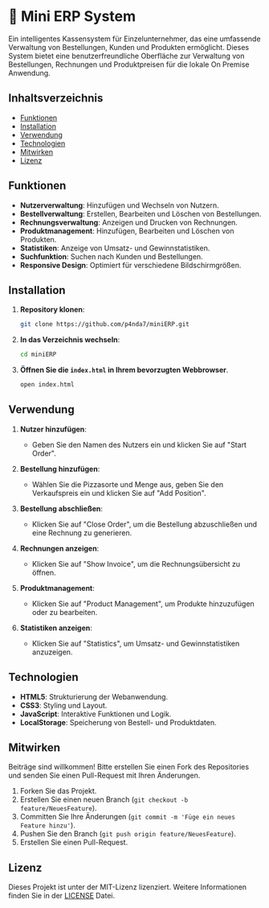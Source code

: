 # 🍕 Mini ERP System

Ein intelligentes Kassensystem für Einzelunternehmer, das eine umfassende Verwaltung von Bestellungen, Kunden und Produkten ermöglicht. Dieses System bietet eine benutzerfreundliche Oberfläche zur Verwaltung von Bestellungen, Rechnungen und Produktpreisen für die lokale On Premise Anwendung.

## Inhaltsverzeichnis

- [Funktionen](#funktionen)
- [Installation](#installation)
- [Verwendung](#verwendung)
- [Technologien](#technologien)
- [Mitwirken](#mitwirken)
- [Lizenz](#lizenz)

## Funktionen

- **Nutzerverwaltung**: Hinzufügen und Wechseln von Nutzern.
- **Bestellverwaltung**: Erstellen, Bearbeiten und Löschen von Bestellungen.
- **Rechnungsverwaltung**: Anzeigen und Drucken von Rechnungen.
- **Produktmanagement**: Hinzufügen, Bearbeiten und Löschen von Produkten.
- **Statistiken**: Anzeige von Umsatz- und Gewinnstatistiken.
- **Suchfunktion**: Suchen nach Kunden und Bestellungen.
- **Responsive Design**: Optimiert für verschiedene Bildschirmgrößen.

## Installation

1. **Repository klonen**:
   ```bash
   git clone https://github.com/p4nda7/miniERP.git
   ```

2. **In das Verzeichnis wechseln**:
   ```bash
   cd miniERP
   ```

3. **Öffnen Sie die `index.html` in Ihrem bevorzugten Webbrowser**.
   ```bash
   open index.html
   ```

## Verwendung

1. **Nutzer hinzufügen**:
   - Geben Sie den Namen des Nutzers ein und klicken Sie auf "Start Order".

2. **Bestellung hinzufügen**:
   - Wählen Sie die Pizzasorte und Menge aus, geben Sie den Verkaufspreis ein und klicken Sie auf "Add Position".

3. **Bestellung abschließen**:
   - Klicken Sie auf "Close Order", um die Bestellung abzuschließen und eine Rechnung zu generieren.

4. **Rechnungen anzeigen**:
   - Klicken Sie auf "Show Invoice", um die Rechnungsübersicht zu öffnen.

5. **Produktmanagement**:
   - Klicken Sie auf "Product Management", um Produkte hinzuzufügen oder zu bearbeiten.

6. **Statistiken anzeigen**:
   - Klicken Sie auf "Statistics", um Umsatz- und Gewinnstatistiken anzuzeigen.

## Technologien

- **HTML5**: Strukturierung der Webanwendung.
- **CSS3**: Styling und Layout.
- **JavaScript**: Interaktive Funktionen und Logik.
- **LocalStorage**: Speicherung von Bestell- und Produktdaten.

## Mitwirken

Beiträge sind willkommen! Bitte erstellen Sie einen Fork des Repositories und senden Sie einen Pull-Request mit Ihren Änderungen.

1. Forken Sie das Projekt.
2. Erstellen Sie einen neuen Branch (`git checkout -b feature/NeuesFeature`).
3. Committen Sie Ihre Änderungen (`git commit -m 'Füge ein neues Feature hinzu'`).
4. Pushen Sie den Branch (`git push origin feature/NeuesFeature`).
5. Erstellen Sie einen Pull-Request.

## Lizenz

Dieses Projekt ist unter der MIT-Lizenz lizenziert. Weitere Informationen finden Sie in der [LICENSE](LICENSE) Datei.

